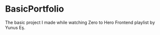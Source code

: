 # BasicPortfolio
The basic project I made while watching Zero to Hero Frontend playlist by Yunus Eş.
